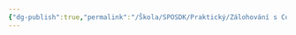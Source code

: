 ```yaml
---
{"dg-publish":true,"permalink":"/Škola/SPOSDK/Praktický/Zálohování s Cobianem/","created":"2024-04-20T19:42:56.643+02:00","updated":"2024-04-20T22:04:23.470+02:00"}
---
```


